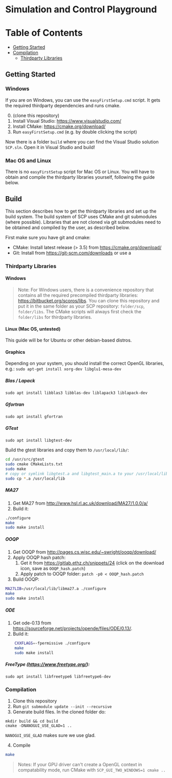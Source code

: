 # Simulation and Control Playground

# Table of Contents
- [Getting Started](#getting-started)
- [Compilation](#compilation)
  - [Thirdparty Libraries](#thirdparty-libraries)

## Getting Started
### Windows
If you are on Windows, you can use the `easyFirstSetup.cmd` script. It gets the required thirdparty dependencies and runs cmake.

0. (clone this repository)
1. Install Visual Studio: https://www.visualstudio.com/
2. Install CMake: https://cmake.org/download/
3. Run `easyFirstSetup.cmd` (e.g. by double clicking the script)

Now there is a folder `build` where you can find the Visual Studio solution `SCP.sln`. Open it in Visual Studio and build!

### Mac OS and Linux
There is no `easyFirstSetup` script for Mac OS or Linux. You will have to obtain and compile the thirdparty libraries yourself, following the guide below.

## Build
This section describes how to get the thirdparty libraries and set up the build system. The build system of SCP uses CMake and git submodules (where possible). Libraries that are not cloned via git submodules need to be obtained and compiled by the user, as described below.

First make sure you have git and cmake:

- CMake: Install latest release (> 3.5) from https://cmake.org/download/
- Git: Install from https://git-scm.com/downloads or use a 

### Thirdparty Libraries

#### Windows
> Note: For Windows users, there is a convenience repository that contains all the required precompiled thirdparty libraries: https://bitbucket.org/scoros/libs. You can clone this repository and put it in the same folder as your SCP repository: `folder/scp`, `folder/libs`. The CMake scripts will always first check the `folder/libs` for thirdparty libraries.

#### Linux (Mac OS, untested)
This guide will be for Ubuntu or other debian-based distros.

#### Graphics
Depending on your system, you should install the correct OpenGL libraries, e.g.:
`sudo apt-get install xorg-dev libglu1-mesa-dev`

##### Blas / Lapack
`sudo apt install libblas3 libblas-dev liblapack3 liblapack-dev`

##### Gfortran
`sudo apt install gfortran`

##### GTest
`sudo apt install libgtest-dev`

Build the gtest libraries and copy them to `/usr/local/lib/`:

```bash
cd /usr/src/gtest
sudo cmake CMakeLists.txt
sudo make
# copy or symlink libgtest.a and libgtest_main.a to your /usr/local/lib folder
sudo cp *.a /usr/local/lib
```
##### MA27
1. Get MA27 from http://www.hsl.rl.ac.uk/download/MA27/1.0.0/a/
2. Build it:

```bash
./configure
make 
sudo make install
```

##### OOQP
1. Get OOQP from http://pages.cs.wisc.edu/~swright/ooqp/download/
2. Apply OOQP hash patch:
   1. Get it from https://gitlab.ethz.ch/snippets/24 (click on the download icon, save as `OOQP_hash.patch`)
   2. Apply patch to OOQP folder: `patch -p0 < OOQP_hash.patch`
3. Build OOQP:

```bash
MA27LIB=/usr/local/lib/libma27.a ./configure
make
sudo make install
```

##### ODE
1. Get ode-0.13 from https://sourceforge.net/projects/opende/files/ODE/0.13/.
2. 	Build it:

```bash
 	CXXFLAGS=-fpermissive ./configure
   	make
   	sudo make install
```

##### FreeType  (https://www.freetype.org/):
`sudo apt install libfreetype6 libfreetype6-dev`

### Compilation
1. Clone this repository
2. Run `git submodule update --init --recursive`
3. Generate build files. In the cloned folder do:

```
mkdir build && cd build
cmake -DNANOGUI_USE_GLAD=1 ..
```

`NANOGUI_USE_GLAD` makes sure we use glad.

4. Compile
```bash
make
```

> Notes: If your GPU driver can't create a OpenGL context in compatability mode, run CMake with `SCP_GUI_TWO_WINDOWS=1 cmake ..`